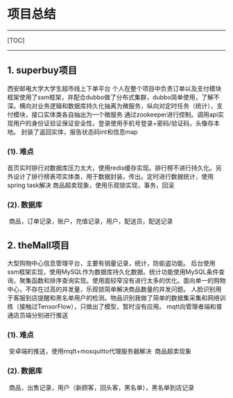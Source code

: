 # 项目总结

------

[TOC]

-----------

##  1. superbuy项目

西安邮电大学大学生超市线上下单平台
个人在整个项目中负责订单以及支付模块
框架使用了ssm框架，并配合dubbo做了分布式集群，dubbo简单使用，了解不深。横向对业务逻辑和数据库持久化抽离为微服务，纵向对定时任务（统计），支付模块，接口实体类各自抽出为一个微服务
通过zookeeper进行控制。调用api实现用户的身份证验证保证安全性。登录使用手机号登录+密码/验证码，头像存本地。
封装了返回实体，报告状态码int和信息map

### (1). 难点

​     首页实时排行对数据库压力太大，使用redis缓存实现。排行榜不进行持久化。另外设计了排行榜表项实体类，用于数据封装，传出。
​    定时进行数据统计，使用spring task解决
​    商品超卖现象，使用乐观锁实现，事务，回滚

### (2). 数据库

​    商品，订单记录，账户，充值记录，用户，配送员，配送记录

## 2. theMall项目

大型购物中心信息管理平台，主要有销量记录，统计，防偷盗功能。
后台使用ssm框架实现，使用MySQL作为数据库持久化数据。统计功能使用MySQL条件查询，聚集函数和排序查询实现。使用面较窄没有进行太多的优化。面向单一的购物中心，不存在过高的并发量，乐观锁简单解决商品数量的并发问题。
人脸识别用于客服到店提醒和黑名单用户的检测。物品识别我做了简单的数据集采集和网络训练（接触过TensorFlow），只做出了模型，暂时没有应用。
mqtt向管理者端和普通店员端分别进行推送

### (1). 难点

​    安卓端的推送，使用mqtt+mosquitto代理服务器解决
​    商品超卖现象

### (2). 数据库

​    商品，出售记录，用户（新顾客，回头客，黑名单），黑名单到店记录
​     